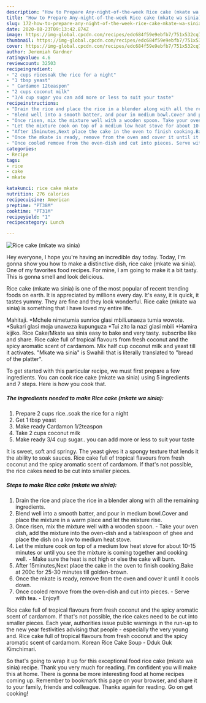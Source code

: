 ```yaml
---
description: "How to Prepare Any-night-of-the-week Rice cake (mkate wa sinia)"
title: "How to Prepare Any-night-of-the-week Rice cake (mkate wa sinia)"
slug: 172-how-to-prepare-any-night-of-the-week-rice-cake-mkate-wa-sinia
date: 2020-08-23T09:13:42.874Z
image: https://img-global.cpcdn.com/recipes/edc684f59e9ebfb7/751x532cq70/rice-cake-mkate-wa-sinia-recipe-main-photo.jpg
thumbnail: https://img-global.cpcdn.com/recipes/edc684f59e9ebfb7/751x532cq70/rice-cake-mkate-wa-sinia-recipe-main-photo.jpg
cover: https://img-global.cpcdn.com/recipes/edc684f59e9ebfb7/751x532cq70/rice-cake-mkate-wa-sinia-recipe-main-photo.jpg
author: Jeremiah Gardner
ratingvalue: 4.6
reviewcount: 32503
recipeingredient:
- "2 cups ricesoak the rice for a night"
- "1 tbsp yeast"
- " Cardamon 12teaspon"
- "2 cups coconut milk"
- "3/4 cup sugar you can add more or less to suit your taste"
recipeinstructions:
- "Drain the rice and place the rice in a blender along with all the remaining ingredients."
- "Blend well into a smooth batter, and pour in medium bowl.Cover and place the mixture in a warm place and let the mixture rise."
- "Once risen, mix the mixture well with a wooden spoon. Take your oven dish, add the mixture into the oven-dish and a tablespoon of ghee and place the dish on a low to medium heat stove."
- "Let the mixture cook on top of a medium low heat stove for about 10-15 minutes or until you see the mixture is coming together and cooking well. Make sure the heat is not high or else the cake will burn."
- "After 15minutes,Next place the cake in the oven to finish cooking.Bake at 200c for 25-30 minutes till golden-brown."
- "Once the mkate is ready, remove from the oven and cover it until it cools down."
- "Once cooled remove from the oven-dish and cut into pieces. Serve with tea. Enjoy!!"
categories:
- Recipe
tags:
- rice
- cake
- mkate

katakunci: rice cake mkate 
nutrition: 276 calories
recipecuisine: American
preptime: "PT38M"
cooktime: "PT31M"
recipeyield: "1"
recipecategory: Lunch

---
```



![Rice cake (mkate wa sinia)](https://img-global.cpcdn.com/recipes/edc684f59e9ebfb7/751x532cq70/rice-cake-mkate-wa-sinia-recipe-main-photo.jpg)

Hey everyone, I hope you're having an incredible day today. Today, I'm gonna show you how to make a distinctive dish, rice cake (mkate wa sinia). One of my favorites food recipes. For mine, I am going to make it a bit tasty. This is gonna smell and look delicious.

Rice cake (mkate wa sinia) is one of the most popular of recent trending foods on earth. It is appreciated by millions every day. It's easy, it is quick, it tastes yummy. They are fine and they look wonderful. Rice cake (mkate wa sinia) is something that I have loved my entire life.

Mahitaji. *Mchele nimetumia sunrice glasi mbili.unaeza tumia wowote. *Sukari glasi moja unaweza kupunguza *Tui zito la nazi glasi mbili *Hamira kijiko. Rice Cake/Mkate wa sinia easy to bake and very tasty. subscribe like and share. Rice cake full of tropical flavours from fresh coconut and the spicy aromatic scent of cardamom. Mix half cup coconut milk and yeast till it activates. &#34;Mkate wa sinia&#34; is Swahili that is literally translated to &#34;bread of the platter&#34;.


To get started with this particular recipe, we must first prepare a few ingredients. You can cook rice cake (mkate wa sinia) using 5 ingredients and 7 steps. Here is how you cook that.

<!--inarticleads1-->

##### The ingredients needed to make Rice cake (mkate wa sinia):

1. Prepare 2 cups rice..soak the rice for a night
1. Get 1 tbsp yeast
1. Make ready  Cardamon 1/2teaspon
1. Take 2 cups coconut milk
1. Make ready 3/4 cup sugar.. you can add more or less to suit your taste


It is sweet, soft and springy. The yeast gives it a spongy texture that lends it the ability to soak sauces. Rice cake full of tropical flavours from fresh coconut and the spicy aromatic scent of cardamom. If that&#39;s not possible, the rice cakes need to be cut into smaller pieces. 

<!--inarticleads2-->

##### Steps to make Rice cake (mkate wa sinia):

1. Drain the rice and place the rice in a blender along with all the remaining ingredients.
1. Blend well into a smooth batter, and pour in medium bowl.Cover and place the mixture in a warm place and let the mixture rise.
1. Once risen, mix the mixture well with a wooden spoon. - Take your oven dish, add the mixture into the oven-dish and a tablespoon of ghee and place the dish on a low to medium heat stove.
1. Let the mixture cook on top of a medium low heat stove for about 10-15 minutes or until you see the mixture is coming together and cooking well. - Make sure the heat is not high or else the cake will burn.
1. After 15minutes,Next place the cake in the oven to finish cooking.Bake at 200c for 25-30 minutes till golden-brown.
1. Once the mkate is ready, remove from the oven and cover it until it cools down.
1. Once cooled remove from the oven-dish and cut into pieces. - Serve with tea. - Enjoy!!


Rice cake full of tropical flavours from fresh coconut and the spicy aromatic scent of cardamom. If that&#39;s not possible, the rice cakes need to be cut into smaller pieces. Each year, authorities issue public warnings in the run-up to the new year festivities advising that people - especially the very young and. Rice cake full of tropical flavours from fresh coconut and the spicy aromatic scent of cardamom. Korean Rice Cake Soup - Dduk Guk Kimchimari. 

So that's going to wrap it up for this exceptional food rice cake (mkate wa sinia) recipe. Thank you very much for reading. I'm confident you will make this at home. There is gonna be more interesting food at home recipes coming up. Remember to bookmark this page on your browser, and share it to your family, friends and colleague. Thanks again for reading. Go on get cooking!
